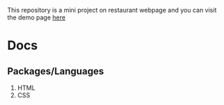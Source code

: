 This repository is a mini project on restaurant webpage and you can visit the demo page [here](https://loganathan-k1.github.io/RestaurantWebsite/)
# Docs
## Packages/Languages
1. HTML
2. CSS

